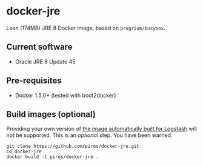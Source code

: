 # docker-jre
Lean (174MB) JRE 8 Docker image, based on `progrium/busybox`.

## Current software

* Oracle JRE 8 Update 45

## Pre-requisites

* Docker 1.5.0+ (tested with boot2docker)

## Build images (optional)

Providing your own version of [the image automatically built for Logstash](https://registry.hub.docker.com/u/pires/docker-jre) will not be supported. This is an *optional* step. You have been warned.

```
git clone https://github.com/pires/docker-jre.git
cd docker-jre
docker build -t pires/docker-jre .
```